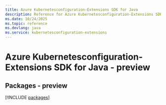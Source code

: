 ```yaml
---
title: Azure Kubernetesconfiguration-Extensions SDK for Java
description: Reference for Azure Kubernetesconfiguration-Extensions SDK for Java
ms.date: 10/24/2025
ms.topic: reference
ms.devlang: java
ms.service: kubernetesconfiguration-extensions
---
```

# Azure Kubernetesconfiguration-Extensions SDK for Java - preview
## Packages - preview
[!INCLUDE [packages](kubernetesconfiguration-extensions-index.md)]